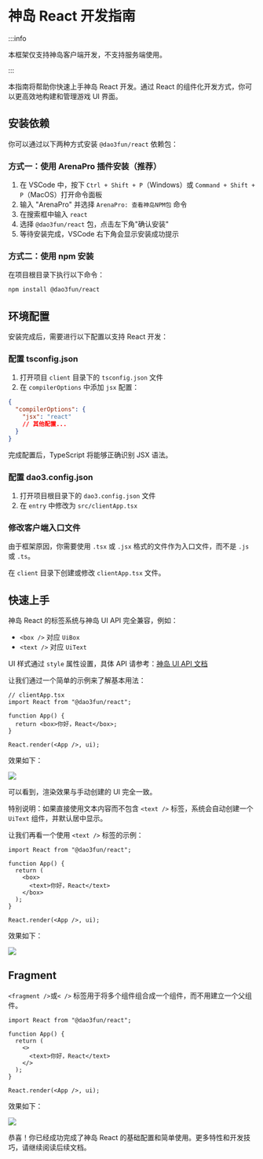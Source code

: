 # 神岛 React 开发指南

:::info

本框架仅支持神岛客户端开发，不支持服务端使用。

:::

本指南将帮助你快速上手神岛 React 开发。通过 React 的组件化开发方式，你可以更高效地构建和管理游戏 UI 界面。

## 安装依赖

你可以通过以下两种方式安装 `@dao3fun/react` 依赖包：

### 方式一：使用 ArenaPro 插件安装（推荐）

1. 在 VSCode 中，按下 `Ctrl + Shift + P`（Windows）或 `Command + Shift + P`（MacOS）打开命令面板
2. 输入 "ArenaPro" 并选择 `ArenaPro: 查看神岛NPM包` 命令
3. 在搜索框中输入 `react`
4. 选择 `@dao3fun/react` 包，点击左下角"确认安装"
5. 等待安装完成，VSCode 右下角会显示安装成功提示

### 方式二：使用 npm 安装

在项目根目录下执行以下命令：

```bash
npm install @dao3fun/react
```

## 环境配置

安装完成后，需要进行以下配置以支持 React 开发：

### 配置 tsconfig.json

1. 打开项目 `client` 目录下的 `tsconfig.json` 文件
2. 在 `compilerOptions` 中添加 `jsx` 配置：

```json
{
  "compilerOptions": {
    "jsx": "react"
    // 其他配置...
  }
}
```

完成配置后，TypeScript 将能够正确识别 JSX 语法。

### 配置 dao3.config.json

1. 打开项目根目录下的 `dao3.config.json` 文件
2. 在 `entry` 中修改为 `src/clientApp.tsx`

### 修改客户端入口文件

由于框架原因，你需要使用 `.tsx` 或 `.jsx` 格式的文件作为入口文件，而不是 `.js` 或 `.ts`。

在 `client` 目录下创建或修改 `clientApp.tsx` 文件。

## 快速上手

神岛 React 的标签系统与神岛 UI API 完全兼容，例如：

- `<box />` 对应 `UiBox`
- `<text />` 对应 `UiText`

UI 样式通过 `style` 属性设置，具体 API 请参考：[神岛 UI API 文档](https://docs.dao3.fun/api/ClientUI/)

让我们通过一个简单的示例来了解基本用法：

```tsx
// clientApp.tsx
import React from "@dao3fun/react";

function App() {
  return <box>你好，React</box>;
}

React.render(<App />, ui);
```

效果如下：

![](/QQ20250402-152338.png)

可以看到，渲染效果与手动创建的 UI 完全一致。

特别说明：如果直接使用文本内容而不包含 `<text />` 标签，系统会自动创建一个 `UiText` 组件，并默认居中显示。

让我们再看一个使用 `<text />` 标签的示例：

```tsx
import React from "@dao3fun/react";

function App() {
  return (
    <box>
      <text>你好，React</text>
    </box>
  );
}

React.render(<App />, ui);
```

效果如下：

![](/QQ20250402-152915.png)

## Fragment

`<fragment />`或`< />` 标签用于将多个组件组合成一个组件，而不用建立一个父组件。

```tsx
import React from "@dao3fun/react";

function App() {
  return (
    <>
      <text>你好，React</text>
    </>
  );
}

React.render(<App />, ui);
```

效果如下：

![](/QQ20250403-205512.png)

恭喜！你已经成功完成了神岛 React 的基础配置和简单使用。更多特性和开发技巧，请继续阅读后续文档。
